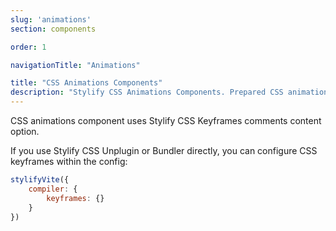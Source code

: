 ```yaml
---
slug: 'animations'
section: components

order: 1

navigationTitle: "Animations"

title: "CSS Animations Components"
description: "Stylify CSS Animations Components. Prepared CSS animations for your next web project. Copy&Paste, without CSS framework."
---
```


CSS animations component uses Stylify CSS Keyframes comments content option.

If you use Stylify CSS Unplugin or Bundler directly, you can configure CSS keyframes <nuxt-link to="/docs/stylify/compiler#keyframes">within the config</nuxt-link>:

```js
stylifyVite({
	compiler: {
		keyframes: {}
	}
})
```

<interactive-preview class="margin-bottom:48px"
min-height="250"
title="Animation"
without-components
html-snippet="components/animations"></interactive-preview>
